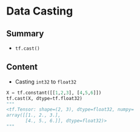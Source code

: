 # Data Casting

## Summary

- `tf.cast()`

## Content

- Casting `int32` to `float32`

```python
X = tf.constant([[1,2,3], [4,5,6]])
tf.cast(X, dtype=tf.float32)
"""
<tf.Tensor: shape=(2, 3), dtype=float32, numpy=
array([[1., 2., 3.],
       [4., 5., 6.]], dtype=float32)>
"""
```
